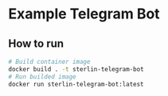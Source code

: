 # Example Telegram Bot

## How to run

```sh
# Build container image
docker build . -t sterlin-telegram-bot
# Run builded image
docker run sterlin-telegram-bot:latest
```